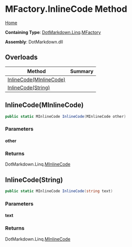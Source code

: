 # MFactory\.InlineCode Method

[Home](../../../../README.md)

**Containing Type**: [DotMarkdown.Linq](../../README.md)\.[MFactory](../README.md)

**Assembly**: DotMarkdown\.dll

## Overloads

| Method | Summary |
| ------ | ------- |
| [InlineCode(MInlineCode)](#DotMarkdown_Linq_MFactory_InlineCode_DotMarkdown_Linq_MInlineCode_) | |
| [InlineCode(String)](#DotMarkdown_Linq_MFactory_InlineCode_System_String_) | |

## InlineCode\(MInlineCode\)<a name="DotMarkdown_Linq_MFactory_InlineCode_DotMarkdown_Linq_MInlineCode_"></a>

```csharp
public static MInlineCode InlineCode(MInlineCode other)
```

### Parameters

#### other

### Returns

DotMarkdown\.Linq\.[MInlineCode](../../MInlineCode/README.md)

## InlineCode\(String\)<a name="DotMarkdown_Linq_MFactory_InlineCode_System_String_"></a>

```csharp
public static MInlineCode InlineCode(string text)
```

### Parameters

#### text

### Returns

DotMarkdown\.Linq\.[MInlineCode](../../MInlineCode/README.md)

